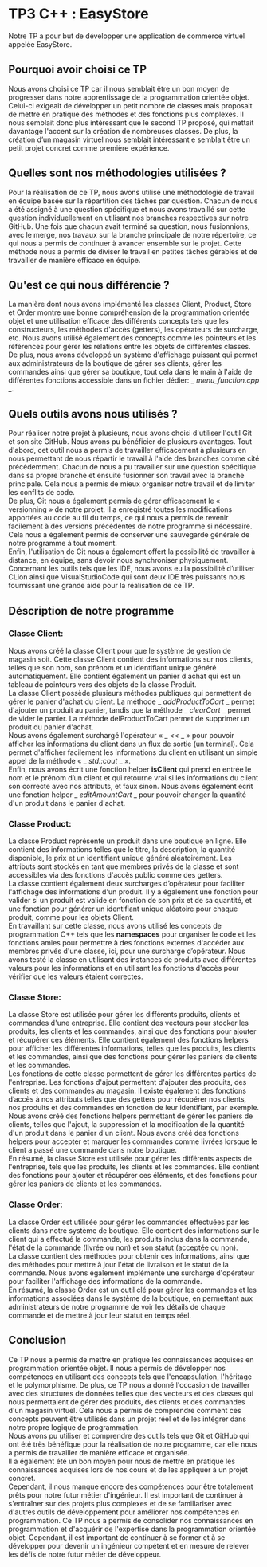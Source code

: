# TP3 C++ : EasyStore

Notre TP a pour but de développer une application de commerce virtuel appelée EasyStore.

## Pourquoi avoir choisi ce TP

Nous avons choisi ce TP car il nous semblait être un bon moyen de progresser dans notre apprentissage de la programmation orientée objet. Celui-ci exigeait de développer un petit nombre de classes mais proposait de mettre en pratique des méthodes et des fonctions plus complexes. Il nous semblait donc plus intéressant que le second TP proposé, qui mettait davantage l'accent sur la création de nombreuses classes. De plus, la création d’un magasin virtuel nous semblait intéressant e semblait être un petit projet concret comme première expérience.

## Quelles sont nos méthodologies utilisées ?

Pour la réalisation de ce TP, nous avons utilisé une méthodologie de travail en équipe basée sur la répartition des tâches par question. Chacun de nous a été assigné à une question spécifique et nous avons travaillé sur cette question individuellement en utilisant nos branches respectives sur notre GitHub. Une fois que chacun avait terminé sa question, nous fusionnions, avec le merge, nos travaux sur la branche principale de notre répertoire, ce qui nous a permis de continuer à avancer ensemble sur le projet. Cette méthode nous a permis de diviser le travail en petites tâches gérables et de travailler de manière efficace en équipe.

## Qu'est ce qui nous différencie ?

La manière dont nous avons implémenté les classes Client, Product, Store et Order montre une bonne compréhension de la programmation orientée objet et une utilisation efficace des différents concepts tels que les constructeurs, les méthodes d'accès (getters), les opérateurs de surcharge, etc. Nous avons utilisé également des concepts comme les pointeurs et les références pour gérer les relations entre les objets de différentes classes.  
De plus, nous avons développé un système d'affichage puissant qui permet aux administrateurs de la boutique de gérer ses clients, gérer les commandes ainsi que gérer sa boutique, tout cela dans le main à l'aide de différentes fonctions accessible dans un fichier dédier: _ _menu_function.cpp_ _.

## Quels outils avons nous utilisés ?

Pour réaliser notre projet à plusieurs, nous avons choisi d'utiliser l'outil Git et son site GitHub. Nous avons pu bénéficier de plusieurs avantages. Tout d'abord, cet outil nous a permis de travailler efficacement à plusieurs en nous permettant de nous répartir le travail à l'aide des branches comme cité précédemment. Chacun de nous a pu travailler sur une question spécifique dans sa propre branche et ensuite fusionner son travail avec la branche principale. Cela nous a permis de mieux organiser notre travail et de limiter les conflits de code.  
De plus, Git nous a également permis de gérer efficacement le « versionning » de notre projet. Il a enregistré toutes les modifications apportées au code au fil du temps, ce qui nous a permis de revenir facilement à des versions précédentes de notre programme si nécessaire. Cela nous a également permis de conserver une sauvegarde générale de notre programme à tout moment.  
Enfin, l'utilisation de Git nous a également offert la possibilité de travailler à distance, en équipe, sans devoir nous synchroniser physiquement.  
Concernant les outils tels que les IDE, nous avons eu la possibilité d’utiliser CLion ainsi que VisualStudioCode qui sont deux IDE très puissants nous fournissant une grande aide pour la réalisation de ce TP.

## Déscription de notre programme

### Classe Client:

Nous avons créé la classe Client pour que le système de gestion de magasin soit. Cette classe Client contient des informations sur nos clients, telles que son nom, son prénom et un identifiant unique généré automatiquement. Elle contient également un panier d'achat qui est un tableau de pointeurs vers des objets de la classe Produit.  
La classe Client possède plusieurs méthodes publiques qui permettent de gérer le panier d'achat du client. La méthode _ _addProductToCart_ _ permet d'ajouter un produit au panier, tandis que la méthode _ _clearCart_ _ permet de vider le panier. La méthode delProductToCart permet de supprimer un produit du panier d'achat.  
Nous avons également surchargé l'opérateur « _ _<<_ _ » pour pouvoir afficher les informations du client dans un flux de sortie (un terminal). Cela permet d'afficher facilement les informations du client en utilisant un simple appel de la méthode « _ _std::cout_ _ ».  
Enfin, nous avons écrit une fonction helper __isClient__ qui prend en entrée le nom et le prénom d’un client et qui retourne vrai si les informations du client son correcte avec nos attributs, et faux sinon. Nous avons également écrit une fonction helper _ _editAmountCart_ _ pour pouvoir changer la quantité d'un produit dans le panier d'achat.

### Classe Product:

La classe Product représente un produit dans une boutique en ligne. Elle contient des informations telles que le titre, la description, la quantité disponible, le prix et un identifiant unique généré aléatoirement. Les attributs sont stockés en tant que membres privés de la classe et sont accessibles via des fonctions d'accès public comme des getters.  
La classe contient également deux surcharges d’opérateur pour faciliter l'affichage des informations d'un produit. Il y a également une fonction pour valider si un produit est valide en fonction de son prix et de sa quantité, et une fonction pour générer un identifiant unique aléatoire pour chaque produit, comme pour les objets Client.  
En travaillant sur cette classe, nous avons utilisé les concepts de programmation C++ tels que les __namespaces__ pour organiser le code et les fonctions amies pour permettre à des fonctions externes d'accéder aux membres privés d'une classe, ici, pour une surcharge d’opérateur. Nous avons testé la classe en utilisant des instances de produits avec différentes valeurs pour les informations et en utilisant les fonctions d'accès pour vérifier que les valeurs étaient correctes.


### Classe Store:

La classe Store est utilisée pour gérer les différents produits, clients et commandes d'une entreprise. Elle contient des vecteurs pour stocker les produits, les clients et les commandes, ainsi que des fonctions pour ajouter et récupérer ces éléments. Elle contient également des fonctions helpers pour afficher les différentes informations, telles que les produits, les clients et les commandes, ainsi que des fonctions pour gérer les paniers de clients et les commandes.  
Les fonctions de cette classe permettent de gérer les différentes parties de l'entreprise. Les fonctions d'ajout permettent d'ajouter des produits, des clients et des commandes au magasin. Il existe également des fonctions d’accès à nos attributs telles que des getters pour récupérer nos clients, nos produits et des commandes en fonction de leur identifiant, par exemple.  
Nous avons créé des fonctions helpers permettant de gérer les paniers de clients, telles que l'ajout, la suppression et la modification de la quantité d'un produit dans le panier d'un client. Nous avons créé des fonctions helpers pour accepter et marquer les commandes comme livrées lorsque le client a passé une commande dans notre boutique.  
En résumé, la classe Store est utilisée pour gérer les différents aspects de l'entreprise, tels que les produits, les clients et les commandes. Elle contient des fonctions pour ajouter et récupérer ces éléments, et des fonctions pour gérer les paniers de clients et les commandes.

### Classe Order:

La classe Order est utilisée pour gérer les commandes effectuées par les clients dans notre système de boutique. Elle contient des informations sur le client qui a effectué la commande, les produits inclus dans la commande, l'état de la commande (livrée ou non) et son statut (acceptée ou non).  
La classe contient des méthodes pour obtenir ces informations, ainsi que des méthodes pour mettre à jour l'état de livraison et le statut de la commande. Nous avons également implémenté une surcharge d'opérateur pour faciliter l'affichage des informations de la commande.  
En résumé, la classe Order est un outil clé pour gérer les commandes et les informations associées dans le système de la boutique, en permettant aux administrateurs de notre programme de voir les détails de chaque commande et de mettre à jour leur statut en temps réel.

## Conclusion

Ce TP nous a permis de mettre en pratique les connaissances acquises en programmation orientée objet. Il nous a permis de développer nos compétences en utilisant des concepts tels que l'encapsulation, l'héritage et le polymorphisme. De plus, ce TP nous a donné l'occasion de travailler avec des structures de données telles que des vecteurs et des classes qui nous permettaient de gérer des produits, des clients et des commandes d'un magasin virtuel. Cela nous a permis de comprendre comment ces concepts peuvent être utilisés dans un projet réel et de les intégrer dans notre propre logique de programmation.  
Nous avons pu utiliser et comprendre des outils tels que Git et GitHub qui ont été très bénéfique pour la réalisation de notre programme, car elle nous a permis de travailler de manière efficace et organisée.  
Il a également été un bon moyen pour nous de mettre en pratique les connaissances acquises lors de nos cours et de les appliquer à un projet concret.  
Cependant, il nous manque encore des compétences pour être totalement prêts pour notre futur métier d'ingénieur. Il est important de continuer à s'entraîner sur des projets plus complexes et de se familiariser avec d'autres outils de développement pour améliorer nos compétences en programmation. Ce TP nous a permis de consolider nos connaissances en programmation et d'acquérir de l'expertise dans la programmation orientée objet. Cependant, il est important de continuer à se former et à se développer pour devenir un ingénieur compétent et en mesure de relever les défis de notre futur métier de développeur.

